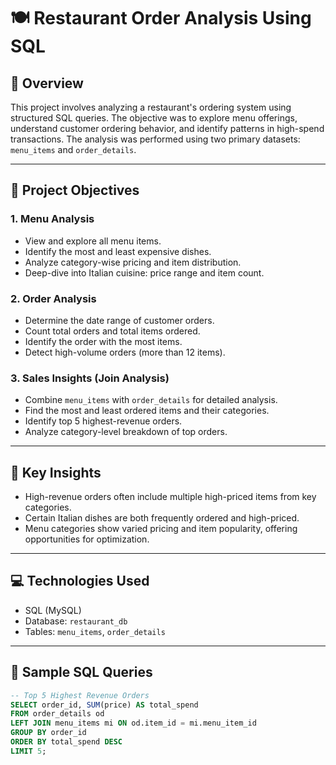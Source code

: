 # 🍽️ Restaurant Order Analysis Using SQL

## 📌 Overview

This project involves analyzing a restaurant's ordering system using structured SQL queries. The objective was to explore menu offerings, understand customer ordering behavior, and identify patterns in high-spend transactions. The analysis was performed using two primary datasets: `menu_items` and `order_details`.

---

## 🎯 Project Objectives

### 1. Menu Analysis
- View and explore all menu items.
- Identify the most and least expensive dishes.
- Analyze category-wise pricing and item distribution.
- Deep-dive into Italian cuisine: price range and item count.

### 2. Order Analysis
- Determine the date range of customer orders.
- Count total orders and total items ordered.
- Identify the order with the most items.
- Detect high-volume orders (more than 12 items).

### 3. Sales Insights (Join Analysis)
- Combine `menu_items` with `order_details` for detailed analysis.
- Find the most and least ordered items and their categories.
- Identify top 5 highest-revenue orders.
- Analyze category-level breakdown of top orders.

---

## 🧠 Key Insights

- High-revenue orders often include multiple high-priced items from key categories.
- Certain Italian dishes are both frequently ordered and high-priced.
- Menu categories show varied pricing and item popularity, offering opportunities for optimization.

---

## 💻 Technologies Used

- SQL (MySQL)
- Database: `restaurant_db`
- Tables: `menu_items`, `order_details`

---

## 📂 Sample SQL Queries

```sql
-- Top 5 Highest Revenue Orders
SELECT order_id, SUM(price) AS total_spend
FROM order_details od
LEFT JOIN menu_items mi ON od.item_id = mi.menu_item_id
GROUP BY order_id
ORDER BY total_spend DESC
LIMIT 5;
